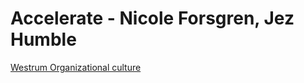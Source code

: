 # Accelerate - Nicole Forsgren, Jez Humble

[Westrum Organizational culture](https://continuousdelivery.com/implementing/culture)